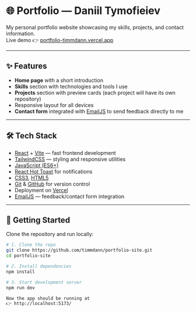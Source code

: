 # 🌐 Portfolio — Daniil Tymofieiev

My personal portfolio website showcasing my skills, projects, and contact information.  
Live demo 👉 [portfolio-timmdann.vercel.app](https://portfolio-timmdann.vercel.app)

---

## ✨ Features

- **Home page** with a short introduction
- **Skills** section with technologies and tools I use
- **Projects** section with preview cards (each project will have its own repository)
- Responsive layout for all devices
- **Contact form** integrated with [EmailJS](https://www.emailjs.com/) to send feedback directly to me

---

## 🛠 Tech Stack

- [React](https://reactjs.org/) + [Vite](https://vitejs.dev/) — fast frontend development
- [TailwindCSS](https://tailwindcss.com/) — styling and responsive utilities
- [JavaScript (ES6+)](https://developer.mozilla.org/en-US/docs/Web/JavaScript)
- [React Hot Toast](https://react-hot-toast.com/) for notifications
- [CSS3](https://developer.mozilla.org/en-US/docs/Web/CSS), [HTML5](https://developer.mozilla.org/en-US/docs/Web/HTML)
- [Git](https://git-scm.com/) & [GitHub](https://github.com/) for version control
- Deployment on [Vercel](https://vercel.com/)
- [EmailJS](https://www.emailjs.com/) — feedback/contact form integration

---

## 🚀 Getting Started

Clone the repository and run locally:

```bash
# 1. Clone the repo
git clone https://github.com/timmdann/portfolio-site.git
cd portfolio-site

# 2. Install dependencies
npm install

# 3. Start development server
npm run dev

Now the app should be running at
👉 http://localhost:5173/
```
